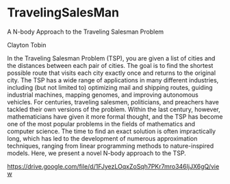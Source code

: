 
# TravelingSalesMan

A N-body Approach to the Traveling Salesman Problem

Clayton Tobin

In the Traveling Salesman Problem (TSP), you are given a list of cities and the distances between each pair of cities. The goal is to find the shortest possible route that visits each city exactly once and returns to the original city. The TSP has a wide range of applications in many different industries, including (but not limited to) optimizing mail and shipping routes, guiding industrial machines, mapping genomes, and improving autonomous vehicles. For centuries, traveling salesmen, politicians, and preachers have tackled their own versions of the problem. Within the last century, however, mathematicians have given it more formal thought, and the TSP has become one of the most popular problems in the fields of mathematics and computer science. The time to find an exact solution is often impractically long, which has led to the development of numerous approximation techniques, ranging from linear programming methods to nature-inspired models. Here, we present a novel N-body approach to the TSP.

https://drive.google.com/file/d/1FJyezLOqxZoSqh7PKr7mro346IjJX6gQ/view
